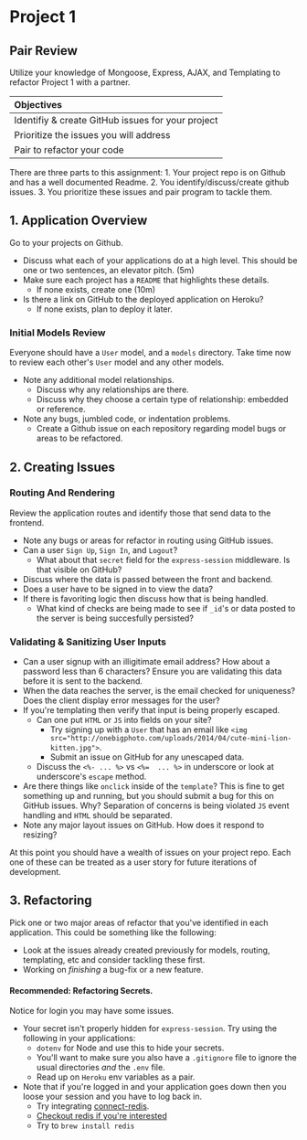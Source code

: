 # Project 1
## Pair Review

Utilize your knowledge of Mongoose, Express, AJAX, and Templating to refactor Project 1 with a partner.

| Objectives |
| :--- | 
| Identifiy & create GitHub issues for your project |
| Prioritize the issues you will address |
| Pair to refactor your code |

There are three parts to this assignment:
	1. Your project repo is on Github and has a well documented Readme.
	2. You identify/discuss/create github issues.
	3. You prioritize these issues and pair program to tackle them.

## 1. Application Overview

Go to your projects on Github. 

* Discuss what each of your applications do at a high level. This should be one or two sentences, an elevator pitch. (5m) 
* Make sure each project has a `README` that highlights these details.
	* If none exists, create one (10m)
* Is there a link on GitHub to the deployed application on Heroku?
	* If none exists, plan to deploy it later.

### Initial Models Review

Everyone should have a `User` model, and a `models` directory. Take time now to review each other's `User` model and any other models. 

* Note any additional model relationships.
	* Discuss why any relationships are there.
	* Discuss why they choose a certain type of relationship: embedded or reference.
* Note any bugs, jumbled code, or indentation problems.
	* Create a Github issue on each repository regarding model bugs or areas to be refactored.

## 2. Creating Issues
### Routing And Rendering

Review the application routes and identify those that send data to the frontend. 

* Note any bugs or areas for refactor in routing using GitHub issues.
* Can a user `Sign Up`, `Sign In`, and `Logout`?
	* What about that `secret` field for the `express-session` middleware. Is that visible on GitHub? 
* Discuss where the data is passed between the front and backend. 
* Does a user have to be signed in to view the data?
* If there is favoriting logic then discuss how that is being handled. 
	* What kind of checks are being made to see if `_id`'s or data posted to the server is being succesfully persisted?


### Validating & Sanitizing User Inputs

* Can a user signup with an illigitimate email address? How about a password less than 6 characters? Ensure you are validating this data before it is sent to the backend.
* When the data reaches the server, is the email checked for uniqueness? Does the client display error messages for the user?
* If you're templating then verify that input is being properly escaped.
	* Can one put `HTML` or `JS` into fields on your site?
		* Try signing up with a `User` that has an email like `<img src="http://onebigphoto.com/uploads/2014/04/cute-mini-lion-kitten.jpg">`.
		* Submit an issue on GitHub for any unescaped data.
	* Discuss the `<%- ... %>` vs `<%=  ... %>` in underscore or look at underscore's `escape` method.
* Are there things like `onclick` inside of the `template`? This is fine to get something up and running, but you should submit a bug for this on GitHub issues. Why? Separation of concerns is being violated `JS` event handling and `HTML` should be separated.
* Note any major layout issues on GitHub. How does it respond to resizing?

At this point you should have a wealth of issues on your project repo. Each one of these can be treated as a user story for future iterations of development.
	
## 3. Refactoring

Pick one or two major areas of refactor that you've identified in each application. This could be something like the following:

* Look at the issues already created previously for models, routing, templating, etc and consider tackling these first.
* Working on *finishing* a bug-fix or a new feature.

#### Recommended: Refactoring Secrets.

Notice for login you may have some issues.

* Your secret isn't properly hidden for `express-session`. Try using the following in your applications:
	* `dotenv` for Node and use this to hide your secrets.
	* You'll want to make sure you also have a `.gitignore` file to ignore the usual directories *and* the `.env` file.
	* Read up on `Heroku` env variables as a pair.
* Note that if you're logged in and your application goes down then you loose your session and you have to log back in.
	* Try integrating [connect-redis](https://github.com/tj/connect-redis). 
	* [Checkout redis if you're interested](http://try.redis.io/)
	* Try to `brew install redis`
